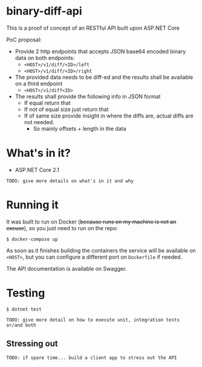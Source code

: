 # binary-diff-api

This is a proof of concept of an RESTful API built upon ASP.NET Core

PoC proposal:
- Provide 2 http endpoints that accepts JSON base64 encoded binary data on both
endpoints:
  - `<HOST>/v1/diff/<ID>/left`
  - `<HOST>/v1/diff/<ID>/right`
- The provided data needs to be diff-ed and the results shall be available on a third endpoint
  - `<HOST>/v1/diff<ID>`
- The results shall provide the following info in JSON format
  - If equal return that
  - If not of equal size just return that
  - If of same size provide insight in where the diffs are, actual diffs are not needed.
    - So mainly offsets + length in the data

# What's in it?
- ASP.NET Core 2.1

```TODO: give more details on what's in it and why```

# Running it
It was built to run on Docker (~~because runs on my machine is not an excuse~~), so you just need to run on the repo:

```$ docker-compose up```

As soon as it finishes building the containers the service will be available on `<HOST>`, but you can configure a different port on `Dockerfile` if needed.

The API documentation is available on Swagger.

# Testing
```$ dotnet test```

```TODO: give more detail on how to execute unit, integration tests or/and both```

## Stressing out
```TODO: if spare time... build a client app to stress out the API```